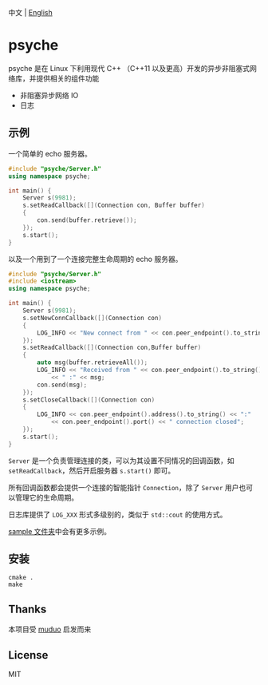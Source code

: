 中文 | [English](https://github.com/ZingLix/psyche)

# psyche

psyche 是在 Linux 下利用现代 C++ （C++11 以及更高）开发的异步非阻塞式网络库，并提供相关的组件功能

- 非阻塞异步网络 IO 
- 日志

## 示例

一个简单的 echo 服务器。

``` cpp
#include "psyche/Server.h"
using namespace psyche;

int main() {
    Server s(9981);
    s.setReadCallback([](Connection con, Buffer buffer)
    {
        con.send(buffer.retrieve());
    });
    s.start();
}
```

以及一个用到了一个连接完整生命周期的 echo 服务器。

``` cpp
#include "psyche/Server.h"
#include <iostream>
using namespace psyche;

int main() {
    Server s(9981);
    s.setNewConnCallback([](Connection con)
    {
        LOG_INFO << "New connect from " << con.peer_endpoint().to_string() << ".";
    });
    s.setReadCallback([](Connection con,Buffer buffer)
    {
        auto msg(buffer.retrieveAll());
        LOG_INFO << "Received from " << con.peer_endpoint().to_string()
            << " :" << msg;
        con.send(msg);
    });
    s.setCloseCallback([](Connection con)
    {
        LOG_INFO << con.peer_endpoint().address().to_string() << ":"
            << con.peer_endpoint().port() << " connection closed";
    });
    s.start();
}
```

`Server` 是一个负责管理连接的类，可以为其设置不同情况的回调函数，如 `setReadCallback`，然后开启服务器 `s.start()` 即可。

所有回调函数都会提供一个连接的智能指针 `Connection`，除了 `Server` 用户也可以管理它的生命周期。

日志库提供了 `LOG_XXX` 形式多级别的，类似于 `std::cout` 的使用方式。

[sample 文件夹](https://github.com/ZingLix/psyche/tree/master/sample)中会有更多示例。

## 安装

```
cmake .
make
```

## Thanks

本项目受 [muduo](https://github.com/chenshuo/muduo) 启发而来

## License

MIT
